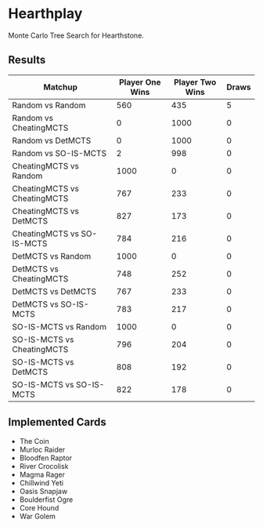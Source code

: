 Hearthplay
==========

Monte Carlo Tree Search for Hearthstone.

## Results

| Matchup | Player One Wins | Player Two Wins | Draws |
| ------------- | ------------- | ------------- | ------------- |
| Random vs Random  | 560 | 435 | 5 |
| Random vs CheatingMCTS  | 0 | 1000 | 0 |
| Random vs DetMCTS  | 0 | 1000 | 0 |
| Random vs SO-IS-MCTS  | 2 | 998 | 0 |
| CheatingMCTS vs Random  | 1000 | 0 | 0 |
| CheatingMCTS vs CheatingMCTS  | 767 | 233 | 0 |
| CheatingMCTS vs DetMCTS  | 827 | 173 | 0 |
| CheatingMCTS vs SO-IS-MCTS  | 784 | 216 | 0 |
| DetMCTS vs Random  | 1000 | 0 | 0 |
| DetMCTS vs CheatingMCTS  | 748  | 252  | 0 |
| DetMCTS vs DetMCTS  |  767  | 233  | 0 |
| DetMCTS vs SO-IS-MCTS  | 783  | 217  | 0 |
| SO-IS-MCTS vs Random | 1000 | 0    | 0 |
| SO-IS-MCTS vs CheatingMCTS  | 796  | 204  | 0 |
| SO-IS-MCTS vs DetMCTS      |  808  | 192  | 0 |
| SO-IS-MCTS vs SO-IS-MCTS   |  822  | 178  | 0 |

## Implemented Cards

* The Coin
* Murloc Raider
* Bloodfen Raptor
* River Crocolisk
* Magma Rager
* Chillwind Yeti
* Oasis Snapjaw
* Boulderfist Ogre
* Core Hound
* War Golem        